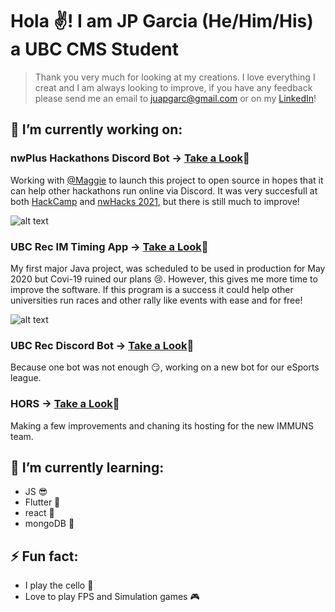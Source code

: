 # Hola ✌! I am JP Garcia (He/Him/His) a UBC CMS Student

> Thank you very much for looking at my creations. I love everything I creat and I am always looking to improve, if you have any feedback please send me an email to [juapgarc@gmail.com](mailto:juapgarc@gmail.com) or on my [LinkedIn](https://www.linkedin.com/in/juan-pablo-g-537832113/)!

## 🔭 I’m currently working on:
### nwPlus Hackathons Discord Bot -> [Take a Look](https://github.com/nwplus/nwPlus_discord_bot)👀
Working with [@Maggie](https://github.com/mwang2000) to launch this project to open source in hopes that it can help other hackathons run online via Discord.
It was very succesfull at both [HackCamp](https://hackcamp.nwplus.io/) and [nwHacks 2021](https://www.nwhacks.io/), but there is still much to improve!

![alt text](https://img.shields.io/github/last-commit/nwPlus/nwPlus_Discord_bot?style=plastic)
### UBC Rec IM Timing App -> [Take a Look](https://github.com/JPGarCar/StormTheWallTimingApp)👀
My first major Java project, was scheduled to be used in production for May 2020 but Covi-19 ruined our plans 😢. However, this gives me more time to improve the software.
If this program is a success it could help other universities run races and other rally like events with ease and for free!

![alt text](https://img.shields.io/github/last-commit/JPGarCar/StormTheWallTimingApp?style=plastic)
### UBC Rec Discord Bot -> [Take a Look](https://github.com/JPGarCar/ubc-rec-esports-discord-bot)👀
Because one bot was not enough 😏, working on a new bot for our eSports league.

### HORS -> [Take a Look](https://github.com/JPGarCar/HORS)👀
Making a few improvements and chaning its hosting for the new IMMUNS team.

## 🌱 I’m currently learning:
- JS 😎
- Flutter 🤩
- react 🤺
- mongoDB 🥭

## ⚡ Fun fact:
- I play the cello 🎻
- Love to play FPS and Simulation games 🎮
